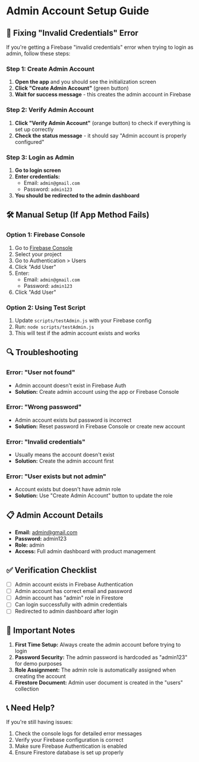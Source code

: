 # Admin Account Setup Guide

## 🔧 Fixing "Invalid Credentials" Error

If you're getting a Firebase "invalid credentials" error when trying to login as admin, follow these steps:

### Step 1: Create Admin Account

1. **Open the app** and you should see the initialization screen
2. **Click "Create Admin Account"** (green button)
3. **Wait for success message** - this creates the admin account in Firebase

### Step 2: Verify Admin Account

1. **Click "Verify Admin Account"** (orange button) to check if everything is set up correctly
2. **Check the status message** - it should say "Admin account is properly configured"

### Step 3: Login as Admin

1. **Go to login screen**
2. **Enter credentials:**
   - Email: `admin@gmail.com`
   - Password: `admin123`
3. **You should be redirected to the admin dashboard**

## 🛠️ Manual Setup (If App Method Fails)

### Option 1: Firebase Console
1. Go to [Firebase Console](https://console.firebase.google.com/)
2. Select your project
3. Go to Authentication > Users
4. Click "Add User"
5. Enter:
   - Email: `admin@gmail.com`
   - Password: `admin123`
6. Click "Add User"

### Option 2: Using Test Script
1. Update `scripts/testAdmin.js` with your Firebase config
2. Run: `node scripts/testAdmin.js`
3. This will test if the admin account exists and works

## 🔍 Troubleshooting

### Error: "User not found"
- Admin account doesn't exist in Firebase Auth
- **Solution:** Create admin account using the app or Firebase Console

### Error: "Wrong password"
- Admin account exists but password is incorrect
- **Solution:** Reset password in Firebase Console or create new account

### Error: "Invalid credentials"
- Usually means the account doesn't exist
- **Solution:** Create the admin account first

### Error: "User exists but not admin"
- Account exists but doesn't have admin role
- **Solution:** Use "Create Admin Account" button to update the role

## 📋 Admin Account Details

- **Email:** admin@gmail.com
- **Password:** admin123
- **Role:** admin
- **Access:** Full admin dashboard with product management

## ✅ Verification Checklist

- [ ] Admin account exists in Firebase Authentication
- [ ] Admin account has correct email and password
- [ ] Admin account has "admin" role in Firestore
- [ ] Can login successfully with admin credentials
- [ ] Redirected to admin dashboard after login

## 🚨 Important Notes

1. **First Time Setup:** Always create the admin account before trying to login
2. **Password Security:** The admin password is hardcoded as "admin123" for demo purposes
3. **Role Assignment:** The admin role is automatically assigned when creating the account
4. **Firestore Document:** Admin user document is created in the "users" collection

## 📞 Need Help?

If you're still having issues:
1. Check the console logs for detailed error messages
2. Verify your Firebase configuration is correct
3. Make sure Firebase Authentication is enabled
4. Ensure Firestore database is set up properly
